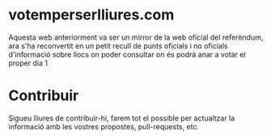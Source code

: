 # votemperserlliures.com

Aquesta web anteriorment va ser un mirror de la web oficial del referèndum, ara s'ha reconvertit en un petit recull de punts oficials i no oficials d'informació sobre llocs on poder consultar on és podrà anar a votar el proper dia 1

# Contribuir

Sigueu lliures de contribuir-hi, farem tot el possible per actualtzar la informació amb les vostres propostes, pull-requests, etc.
